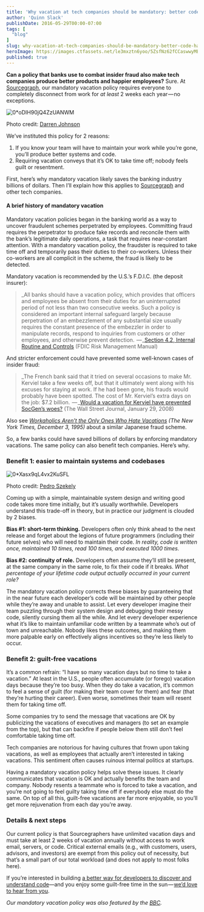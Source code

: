 ```yaml
---
title: 'Why vacation at tech companies should be mandatory: better code, happier people'
author: 'Quinn Slack'
publishDate: 2016-05-29T00:00-07:00
tags: [
  "blog"
]
slug: why-vacation-at-tech-companies-should-be-mandatory-better-code-happier-people
heroImage: https://images.ctfassets.net/le3mxztn6yoo/5ZsfNz62fCCaswwyMEEWGw/03c4d56925f5843f6bc439b78dfadb72/0_oDIH90jQ4ZzUANWM.jpg
published: true
---
```




**Can a policy that banks use to combat insider fraud also make tech companies produce better products and happier employees?** Sure. At [Sourcegraph](https://sourcegraph.com/), our mandatory vacation policy requires everyone to completely disconnect from work for _at least_ 2 weeks each year — no exceptions.

![0*oDIH90jQ4ZzUANWM](//images.contentful.com/le3mxztn6yoo/5ZsfNz62fCCaswwyMEEWGw/03c4d56925f5843f6bc439b78dfadb72/0_oDIH90jQ4ZzUANWM.jpg)

Photo credit: <a href='http://www.flickr.com/photos/70140013@N07/7424536244/in/photolist-cj5FXA-bUG5st-c6aH6C-bHX2KF-brUvps-aNmpsp-avHsjZ-amUqaA-amec93-a3jT9b-9X1mSz-9HWzdA-9CEhwb-9zzcs9-9tYroR-9rupvz-9eLbD2-8RL5R1-8FDVWz-8BxJ82-8khuM4-7W24wP-7yGf3Z-c45AQJ-boYsyx-dNQA1i-cKZzjs-bgjgdM-8mbr5L-7T9jGT-kaCA5j-joSrXi-j9e1WM-iQpr7E-iC6BY5-iBKw4u-iirP8z-hKcWT5-hDJsbZ-hqSmkJ-gXeDvR-gPCSXb-gPBCZU-gJPzQA-gBiBgn-gvcsRz-gqreCv-gpQAcQ-goSdo9-gnudMC-gaydvZ'>Darren Johnson</a>

We’ve instituted this policy for 2 reasons:

1.  If you know your team will have to maintain your work while you’re gone, you’ll produce better systems and code.
2.  Requiring vacation conveys that it’s OK to take time off; nobody feels guilt or resentment.

First, here’s why mandatory vacation likely saves the banking industry billions of dollars. Then I’ll explain how this applies to [Sourcegraph](https://sourcegraph.com/) and other tech companies.

#### A brief history of mandatory vacation

Mandatory vacation policies began in the banking world as a way to uncover fraudulent schemes perpetrated by employees. Committing fraud requires the perpetrator to produce fake records and reconcile them with the bank’s legitimate daily operations, a task that requires near-constant attention. With a mandatory vacation policy, the fraudster is required to take time off and temporarily pass their duties to their co-workers. Unless their co-workers are all complicit in the scheme, the fraud is likely to be detected.

Mandatory vacation is recommended by the U.S.’s F.D.I.C. (the deposit insurer):

> _All banks should have a vacation policy, which provides that officers and employees be absent from their duties for an uninterrupted period of not less than two consecutive weeks. Such a policy is considered an important internal safeguard largely because perpetration of an embezzlement of any substantial size usually requires the constant presence of the embezzler in order to manipulate records, respond to inquiries from customers or other employees, and otherwise prevent detection.
>  — _[Section 4.2, Internal Routine and Controls](http://www.fdic.gov/regulations/safety/manual/section4-2.html) (FDIC Risk Management Manual)

And stricter enforcement could have prevented some well-known cases of insider fraud:

> _The French bank said that it tried on several occasions to make Mr. Kerviel take a few weeks off, but that it ultimately went along with his excuses for staying at work. If he had been gone, his frauds would probably have been spotted. The cost of Mr. Kerviel’s extra days on the job: $7.2 billion.
>  — _[Would a vacation for Kerviel have prevented SocGen’s woes?](http://online.wsj.com/news/articles/SB120155809623923355) (The Wall Street Journal, January 29, 2008)

Also see [_Workaholics Aren’t the Only Ones Who Hate Vacations_](http://www.nytimes.com/1995/12/03/business/earning-it-workaholics-aren-t-the-only-ones-who-hate-vacations.html) _(The New York Times, December 3, 1995)_ about a similar Japanese fraud scheme.

So, a few banks could have saved billions of dollars by enforcing mandatory vacations. The same policy can also benefit tech companies. Here’s why.

### Benefit 1: easier to maintain systems and codebases


![0*Xasx9qL4vx2KuSFL](//images.contentful.com/le3mxztn6yoo/6uTLNSuWKkGCS6S4qKCGIu/8aeb7543fcd8c08349c23125828be3ec/0_Xasx9qL4vx2KuSFL.jpg)

Photo credit: <a href='http://www.flickr.com/photos/pedrosz/4088820782/'>Pedro Szekely</a>

Coming up with a simple, maintainable system design and writing good code takes more time initially, but it’s usually worthwhile. Developers understand this trade-off in theory, but in practice our judgment is clouded by 2 biases.

**Bias #1: short-term thinking.** Developers often only think ahead to the next release and forget about the legions of future programmers (including their future selves) who will need to maintain their code. _In reality, code is written once, maintained 10 times, read 100 times, and executed 1000 times._

**Bias #2: continuity of role.** Developers often assume they’ll still be present, at the same company in the same role, to fix their code if it breaks. _What percentage of your lifetime code output actually occurred in your current role?_

The mandatory vacation policy corrects these biases by guaranteeing that in the near future each developer’s code will be maintained by other people while they’re away and unable to assist. Let every developer imagine their team puzzling through their system design and debugging their messy code, silently cursing them all the while. And let every developer experience what it’s like to maintain unfamiliar code written by a teammate who’s out of town and unreachable. Nobody likes these outcomes, and making them more palpable early on effectively aligns incentives so they’re less likely to occur.

### Benefit 2: guilt-free vacations

It’s a common refrain: “I have so many vacation days but no time to take a vacation.” At least in the U.S., people often accumulate (or forego) vacation days because they’re too busy. When they do take a vacation, it’s common to feel a sense of guilt (for making their team cover for them) and fear (that they’re hurting their career). Even worse, sometimes their team will resent them for taking time off.

Some companies try to send the message that vacations are OK by publicizing the vacations of executives and managers (to set an example from the top), but that can backfire if people below them still don’t feel comfortable taking time off.

Tech companies are notorious for having cultures that frown upon taking vacations, as well as employees that actually aren’t interested in taking vacations. This sentiment often causes ruinous internal politics at startups.

Having a mandatory vacation policy helps solve these issues. It clearly communicates that vacation is OK and actually benefits the team and company. Nobody resents a teammate who is forced to take a vacation, and you’re not going to feel guilty taking time off if everybody else must do the same. On top of all this, guilt-free vacations are far more enjoyable, so you’ll get more rejuvenation from each day you’re away.

### Details & next steps

Our current policy is that Sourcegraphers have unlimited vacation days and must take at least 2 weeks of vacation annually without access to work email, servers, or code. Critical external emails (e.g., with customers, users, advisors, and investors) are exempt from this policy out of necessity, but that’s a small part of our total workload (and does not apply to most folks here).

If you’re interested in building [a better way for developers to discover and understand code](https://sourcegraph.com)—and you enjoy some guilt-free time in the sun — [we’d love to hear from you](https://sourcegraph.com/contact).

_Our mandatory vacation policy was also featured by the_ [_BBC_](http://www.bbc.com/capital/story/20140903-relax-or-else)_._
